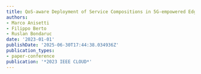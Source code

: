 ```yaml
---
title: QoS-aware Deployment of Service Compositions in 5G-empowered Edge-Cloud Continuum
authors:
- Marco Anisetti
- Filippo Berto
- Ruslan Bondaruc
date: '2023-01-01'
publishDate: '2025-06-30T17:44:38.034936Z'
publication_types:
- paper-conference
publication: '*2023 IEEE CLOUD*'
---
```

